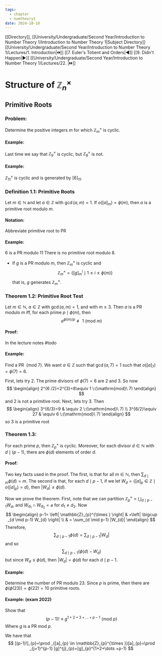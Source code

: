 ```yaml
---
tags:
  - chapter
  - numtheory1
date: 2024-10-18
---
```

[[Directory]], [[University/Undergraduate/Second Year/Introduction to Number Theory 1/Introduction to Number Theory 1|Subject Directory]]
[[University/Undergraduate/Second Year/Introduction to Number Theory 1/Lectures/1. Introduction|🞀🞀]] [[7. Euler's Totient and Orders|◀]] [[9. Didn't Happen|▶]] [[University/Undergraduate/Second Year/Introduction to Number Theory 1/Lectures/22. |🞂🞂]]
# Structure of ${} \mathbb{Z}_{n}^{\times }  {}$
## Primitive Roots
### Problem:
Determine the positive integers ${} m {}$ for which ${} \mathbb{Z}_{m}^{\times } {}$ is cyclic.
#### Example:
Last time we say that ${} \mathbb{Z}_{9}^{\times } {}$ is cyclic, but ${} \mathbb{Z}_{8}^{\times } {}$ is not. 
#### Example:
${} \mathbb{Z}_{11}^{\times } {}$ is cyclic and is generated by ${} [6]_{11} {}$. 
### Definition 1.1: Primitive Roots
Let ${} m \in \mathbb{N} {}$ and let ${} a \in \mathbb{Z} {}$ with ${} \gcd(a,\, m)=1 {}$. If ${} o([a]_{m})=\phi(m) {}$, then $a$ is a primitive root modulo $m$. 
#### Notation: 
Abbreviate primitive root to PR
#### Example:
${} 6 {}$ is a PR modulo ${} 11 {}$
There is no primitive root modulo $8$. 
- If $g$ is a PR modulo $m$, then ${} \mathbb{Z}_{m}^{\times } {}$ is cyclic and
$$
\mathbb{Z}_{m}^{\times }=\{ [g]_{m}^{i} \mid  1\leq i\leq \phi(m) \}
$$
that is, $g$ generates ${} \mathbb{Z}_{m}^{\times } {}$.
### Theorem 1.2: Primitive Root Test
Let ${} m \in \mathbb{N} {}$, ${} a \in \mathbb{Z} {}$ with ${} \gcd(a,\, m)=1 {}$, and with $m\geq 3$. Then $a$ is a PR modulo $m$ iff, for each prime ${} p \mid  \phi(m) {}$, then
$$
a^{\phi(m)/p} \not\equiv 1 \:(\mathrm{mod}\  m) 
$$
#### Proof:
In the lecture notes #todo 
#### Example:
Find a PR ${} \:(\mathrm{mod}\  7)  {}$. We want ${} a \in \mathbb{Z} {}$ such that ${} \gcd(a,\, 7)=1 {}$ such that ${} o([a]_{7})=\phi(7)=6 {}$. 

First, lets try $2$. The prime divisors of ${} \phi(7)=6 {}$ are $2$ and $3$. So now
$$
\begin{align}
2^{6 /2}=2^{3}=8\equiv 1 \:(\mathrm{mod}\  7) 
\end{align}
$$
and $2$ is not a primitive root. Next, lets try $3$. Then
$$
\begin{align}
 3^{6/3}=9  & \equiv 2 \:(\mathrm{mod}\  7) \\
3^{6/2}\equiv 27 & \equiv 6 \:(\mathrm{mod}\  7)   
 \end{align}
$$
so ${} 3$ is a primitive root
### Theorem 1.3:
For each prime $p$, then ${} \mathbb{Z}_{p}^{\times } {}$ is cyclic. Moreover, for each divisor ${} d \in \mathbb{N} {}$ with ${} d \mid  (p-1) {}$, there are ${} \phi(d)$ elements of order $d$. 
#### Proof:
Two key facts used in the proof. The first, is that for all ${} m \in \mathbb{N} {}$, then ${} \sum _{d \mid m} \phi(d)=m {}$. The second is that, for each ${} d \mid  p-1 {}$, if we let $W_{d}=\{ [a]_{p} \in \mathbb{Z} \mid  o([a]_{p})=d \} {}$, then ${} |W_{d}| \leq \phi(d) {}$. 

Now we prove the theorem. First, note that we can partition ${} \mathbb{Z}_{p}^{\times }=\bigcup _{d \mid  p-1}W_{d} {}$, and ${} W_{d_{1}} \cap  W_{d_{2}}=\varnothing  {}$ for ${} d_{1} \neq d_{2} {}$. Now
$$
\begin{align}
p-1= \left| \mathbb{Z}_{p}^{\times } \right|  & =\left| \bigcup _{d \mid  p-1} W_{d}  \right| \\
 & = \sum_{d \mid  p-1} |W_{d}|
\end{align}
$$
Therefore, 
$$
\sum _{d \mid  p-1} \phi(d)= \sum_{d \mid  p-1 }|W_{d}|
$$
and so
$$
\sum _{d \mid  p-1} (\phi(d)-W_{d})
$$
but since ${} W_{d} \leq  \phi(d) {}$, then ${} |W_{d}|=\phi(d) {}$ for each ${} d  \mid p-1 {}$.
#### Example:
Determine the number of PR modulo $23 {}$. Since $p$ is prime, then there are ${} \phi(\phi(23))=\phi(22)=10 {}$ primitive roots. 
#### Example: (exam 2022)
Show that
$$
(p-1)! \equiv g^{1+2+3+\dots+p-1} \:(\mathrm{mod}\  p) 
$$
Where ${} g$ is a PR mod ${} p$.

We have that
$$
[(p-1)!]_{p}=\prod _{[a]_{p} \in \mathbb{Z}_{p}^{\times }}[a]_{p}=\prod _{j=1}^{p-1} [g]^{j}_{p}=[g]_{p}^{1+2+\dots +p-1}
$$


